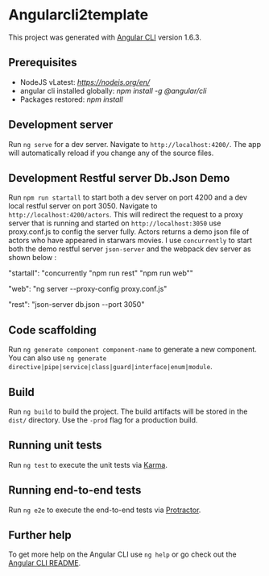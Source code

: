 # Angularcli2template

This project was generated with [Angular CLI](https://github.com/angular/angular-cli) version 1.6.3.

## Prerequisites
- NodeJS vLatest: *https://nodejs.org/en/*
- angular cli installed globally: *npm install -g @angular/cli*
- Packages restored: *npm install*

## Development server

Run `ng serve` for a dev server. Navigate to `http://localhost:4200/`. The app will automatically reload if you change any of the source files.

## Development Restful server Db.Json Demo 

Run `npm run startall` to start both a dev server on port 4200  and a dev local restful server on port 3050. Navigate to `http://localhost:4200/actors`. This will redirect the request to a proxy server that is running and started on `http://localhost:3050` use proxy.conf.js to config the server fully. Actors returns a demo json file of actors who have appeared in starwars movies. I use `concurrently` to start both the demo restful server `json-server` and the webpack dev server as shown below :    

"startall": "concurrently \"npm run rest\" \"npm run web\""

"web": "ng server --proxy-config proxy.conf.js" 

"rest": "json-server db.json --port 3050"


## Code scaffolding

Run `ng generate component component-name` to generate a new component. You can also use `ng generate directive|pipe|service|class|guard|interface|enum|module`.

## Build

Run `ng build` to build the project. The build artifacts will be stored in the `dist/` directory. Use the `-prod` flag for a production build.

## Running unit tests

Run `ng test` to execute the unit tests via [Karma](https://karma-runner.github.io).

## Running end-to-end tests

Run `ng e2e` to execute the end-to-end tests via [Protractor](http://www.protractortest.org/).

## Further help

To get more help on the Angular CLI use `ng help` or go check out the [Angular CLI README](https://github.com/angular/angular-cli/blob/master/README.md).
